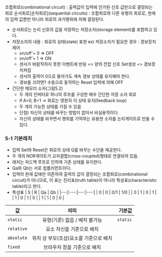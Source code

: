 조합회로(combinational circuit) : 출력값이 입력에 인가된 신호 값만으로 결정되는 회로
순서회로[순차회로](sequential circuits) : 조합회로와 다른 유형의 회로로, 현재의 입력 값뿐만 아니라 회로의 과거행위에 의해 결정된다. 
  - 순서회로는 논리 신호의 값을 저장하는 저장소자(storage element)를 포함하고 있다.
  - 저장소자의 내용 : 회로의 상태(state) 표현
    ex) 저장소자가 필요한 경우 : 경보장치 제어
      - on/off'= 0 => OFF
      - on/off'= 1 => ON
      - 센서가 바람직하지 못한 이벤트에 반응 => 양의 전압 신호 Set생성 => 경보장치켜짐
      - 센서의 출력이 0으로 돌아가도 계속 경보 상태를 유지해야 한다. 
      - 경보를 끄려면? 수동으로 동작하는 Reset 입력에 의해 OFF
  - 간단한 메모리 소자(그림5.2)
    - 두 개의 인버터로 하나의 루프를 구성한 매우 간단한 저장 소자 회로
    - if A=0, B=1 -> 회로는 영원히 이 상태 유지(feedback loop)
    - 두 개의 가능한 상태를 가질 수 있음
    - 단점) 자신의 상태를 바꾸는 방법이 없어서 비실용적이다. 
    - 자신의 상태를 바꾸면서 행위를 기억하는 유용한 소자를 논리게이트로 만들 수 있다. 
### 5-1 기본래치
- 입력 Set와 Reset은 회로의 상태 Q를 바꾸는 수단을 제공한다.
- 두 개의 NOR게이트가 교차결합(cross-coupled)형태로 연결되어 있음.
- 래치는 피드백 루프로 인하여 기존 상태를 유지한다.
- Qa와 Qb는 서로 컴플리먼트이다.
- 입력의 현재 값에만 의존하여 출력의 값이 결정되는 조합회로(combinational circuit)가 아니므로, 이 표는 진리표(truth table)이 아니라 특성표(characteristic table)라고 한다.
- 특성표
| S | R | Qa | Qb |
|---|:---:|---:|---:|
| 0 | 0 | 0/1 | 1/0 |
| 0 | 1 | 0 | 1 |
| 1 | 0 | 1 | 0 |
| 1 | 1 | 0 | 0 |

| 값 | 의미 | 기본값 |
|---|:---:|---:|
| `static` | 유형(기준) 없음 / 배치 불가능 | `static` |
| `relative` | 요소 자신을 기준으로 배치 |  |
| `absolute` | 위치 상 부모(조상)요소를 기준으로 배치 |  |
| `fixed` | 브라우저 창을 기준으로 배치 |  |




    
